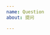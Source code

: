 ```yaml
---
name: Question
about: 提问

---
```


<!--
可在此提出对脚本的一些疑问, 我会尽量回答
附常见问题: https://github.com/the1812/Bilibili-Evolved/blob/preview/Q%26A.md
-->